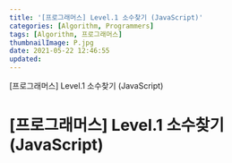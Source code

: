```yaml
---
title: '[프로그래머스] Level.1 소수찾기 (JavaScript)'
categories: [Algorithm, Programmers]
tags: [Algorithm, 프로그래머스]
thumbnailImage: P.jpg
date: 2021-05-22 12:46:55
updated:
---
```


<!-- more -->
[프로그래머스] Level.1 소수찾기 (JavaScript)
<!-- excerpt -->

# [프로그래머스] Level.1 소수찾기 (JavaScript)